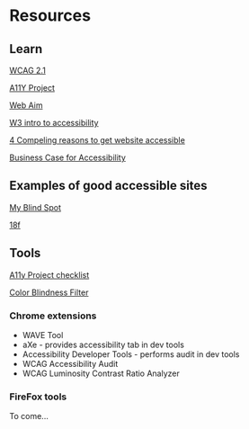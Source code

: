 # Resources

## Learn

[WCAG 2.1](https://www.w3.org/TR/WCAG21/)

[A11Y Project](https://a11yproject.com/)

[Web Aim](https://webaim.org/)

[W3 intro to accessibility](https://www.w3.org/WAI/intro/accessibility.php)

[4 Compeling reasons to get website accessible](https://www.adagetechnologies.com/4-compelling-reasons-get-website-ada-wcag-accessible/)

[Business Case for Accessibility](https://www.w3.org/WAI/bcase/Overview)

## Examples of good accessible sites

[My Blind Spot](https://myblindspot.org/)

[18f](https://18f.gsa.gov/)

## Tools

[A11y Project checklist](https://a11yproject.com/checklist.html)

[Color Blindness Filter](https://www.toptal.com/designers/colorfilter)

### Chrome extensions

* WAVE Tool
* aXe - provides accessibility tab in dev tools
* Accessibility Developer Tools - performs audit in dev tools
* WCAG Accessibility Audit
* WCAG Luminosity Contrast Ratio Analyzer

### FireFox tools

To come...